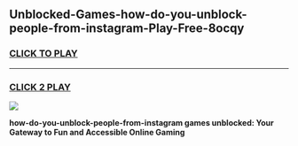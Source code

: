 
## Unblocked-Games-how-do-you-unblock-people-from-instagram-Play-Free-8ocqy
<h3>
<a href="https://premium76.site?title=how-do-you-unblock-people-from-instagram&ref=23A">CLICK TO PLAY</a></h3>
<hr>

<h3>
<a href="https://premium76.site?title=how-do-you-unblock-people-from-instagram&ref=23A">CLICK 2 PLAY</a>
  
</h3>

<a href="https://premium76.site?title=how-do-you-unblock-people-from-instagram&ref=23A"><img src="https://clearcache.store/games.png"></a>


**how-do-you-unblock-people-from-instagram games unblocked: Your Gateway to Fun and Accessible Online Gaming**
